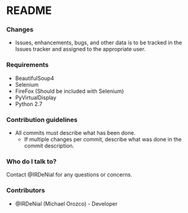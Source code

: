 # README #

### Changes ###
* Issues, enhancements, bugs, and other data is to be tracked in the Issues tracker and assigned to the appropriate user.

### Requirements ###

* BeautifulSoup4
* Selenium
* FireFox (Should be included with Selenium)
* PyVirtualDisplay
* Python 2.7

### Contribution guidelines ###

* All commits must describe what has been done.
    * If multiple changes per commit, describe what was done in the commit description.

### Who do I talk to? ###

Contact @IRDeNial for any questions or concerns.

### Contributors ###
* @IRDeNial (Michael Orozco) - Developer
